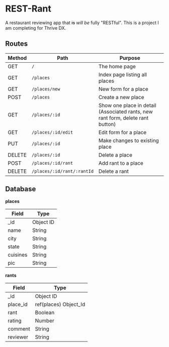# REST-Rant

A restaurant reviewing app that ~~is~~ *will be* fully "RESTful". This is a project I am completing for Thrive DX.

## Routes

| Method | Path                       | Purpose |
| ------ | -------------------------- | ------------------------------ |
| GET    | `/`                        | The home page                  |
| GET    | `/places`                  | Index page listing all places  |
| GET    | `/places/new`              | New form for a place           |
| POST   | `/places`                  | Create a new place             |
| GET    | `/places/:id`              | Show one place in detail (Associated rants, new rant form, delete rant button)                              |
| GET    | `/places/:id/edit`         | Edit form for a place          |
| PUT    | `/places/:id`              | Make changes to existing place |
| DELETE | `/places/:id`              | Delete a place                 |
| POST   | `/places/:id/rant`         | Add rant to a place            |
| DELETE | `/places/:id/rant/:rantId` | Delete a rant                  |

## Database

**places** 

| Field    | Type      |
| -------- | --------- |
| _id      | Object ID |
| name     | String    |
| city     | String    |
| state    | String    |
| cuisines | String    |
| pic      | String    |

**rants**

| Field    | Type                  |
| -------- | --------------------- |
| _id      | Object ID             |
| place_id | ref(places) Object_Id |
| rant     | Boolean               |
| rating   | Number                |
| comment  | String                |
| reviewer | String                |